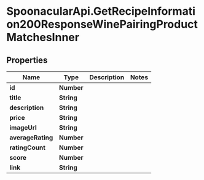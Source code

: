# SpoonacularApi.GetRecipeInformation200ResponseWinePairingProductMatchesInner

## Properties

Name | Type | Description | Notes
------------ | ------------- | ------------- | -------------
**id** | **Number** |  | 
**title** | **String** |  | 
**description** | **String** |  | 
**price** | **String** |  | 
**imageUrl** | **String** |  | 
**averageRating** | **Number** |  | 
**ratingCount** | **Number** |  | 
**score** | **Number** |  | 
**link** | **String** |  | 


